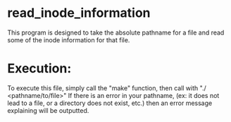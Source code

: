 # read_inode_information

This program is designed to take the absolute pathname for a file and read some of the inode information for that file.

# Execution:
To execute this file, simply call the "make" function, then call with "./<localDirectory> <pathname/to/file>"
If there is an error in your pathname, (ex: it does not lead to a file, or a directory does not exist, etc.) then an error message explaining will be outputted.
